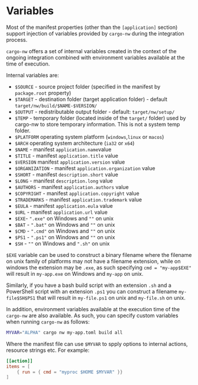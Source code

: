 # Variables

Most of the manifest properties (other than the `[application]` section) support injection of variables provided by `cargo-nw` during the integration process.

`cargo-nw` offers a set of internal variables created in the context of the ongoing integration combined with environment variables available at the time of execution.

Internal variables are:

- `$SOURCE` - source project folder (specified in the manifest by `package.root` property)
- `$TARGET` - destination folder (target application folder) - default `target/nw/build/$NAME-$VERSION/` 
- `$OUTPUT` - redistributable output folder - default: `target/nw/setup/`
- `$TEMP` - temporary folder (located inside of the `target/` folder) used by cargo-nw to store temporary information. This is not a system temp folder.
- `$PLATFORM` operating system platform (`windows`,`linux` or `macos`)
- `$ARCH` operating system architecture (`ia32` or `x64`)
- `$NAME` - manifest `application.name`value
- `$TITLE` - manifest `application.title` value
- `$VERSION` manifest `application.version` value
- `$ORGANIZATION` - manifest `application.organization` value
- `$SHORT` - manifest `description.short` value
- `$LONG` - manifest `description.long` value
- `$AUTHORS` - manifest `application.authors` value
- `$COPYRIGHT` - manifest `application.copyright` value
- `$TRADEMARKS` - manifest `application.trademark` value
- `$EULA` - manifest `application.eula` value
- `$URL` - manifest `application.url` value
- `$EXE`- `".exe"` on Windows and `""` on unix
- `$BAT` - `".bat"` on Windows and `""` on unix
- `$CMD` - `".cmd"` on Windows and `""` on unix
- `$PS1` - `".ps1"` on Windows and `""` on unix
- `$SH` - `""` on Windows and `".sh"` on unix

`$EXE` variable can be used to construct a binary filename where the filename on unix family of platforms may not have a filename extension, while on windows the extension may be `.exe`, as such specifying `cmd = "my-app$EXE"` will result in `my-app.exe` on Windows and `my-app` on unix.

Similarly, if you have a bash build script with an extension `.sh` and a PowerShell script with an extension `.ps1` you can construct a filename `my-file$SH$PS1` that will result in `my-file.ps1` on unix and `my-file.sh` on unix.

In addition, environment variables available at the execution time of the `cargo-nw` are also available.  As such, you can specify custom variables when running `cargo-nw` as follows:
```sh
MYVAR="ALPHA" cargo nw my-app.toml build all
```
Where the manifest file can use `$MYVAR` to spply options to internal actions, resource strings etc. For example:
```toml
[[action]]
items = [
    { run = { cmd = "myproc $HOME $MYVAR" }}
]
```


